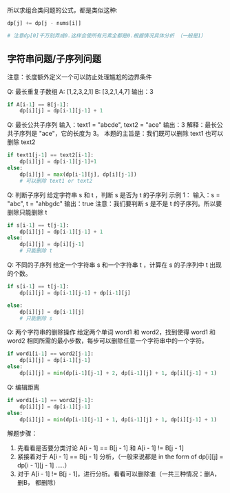 所以求组合类问题的公式，都是类似这种:
```python 3
dp[j] += dp[j - nums[i]]

# 注意dp[0]千万别弄成0.这样会使所有元素全都是0.根据情况具体分析 （一般是1）
```





## 字符串问题/子序列问题

注意：长度额外定义一个可以防止处理尴尬的边界条件

Q: 最长重复子数组
A: [1,2,3,2,1]
B: [3,2,1,4,7]
输出：3
```python 
if A[i-1] == B[j-1]:
    dp[i][j] = dp[i-1][j-1] + 1
```

Q: 最长公共子序列
输入：text1 = "abcde", text2 = "ace" 输出：3 解释：最长公共子序列是 "ace"，它的长度为 3。
本题的主旨是：我们既可以删除 text1 也可以删除 text2 
```python 
if text1[j-1] == text2[i-1]:
    dp[i][j] = dp[i-1][j-1]+1
else:
    dp[i][j] = max(dp[i-1][j], dp[i][j-1])
    # 可以删除 text1 or text2 
```

Q: 判断子序列
给定字符串 s 和 t ，判断 s 是否为 t 的子序列
示例 1： 输入：s = "abc", t = "ahbgdc" 输出：true
注意：我们要判断 s 是不是 t 的子序列。所以要删除只能删除 t
```python 
if s[i-1] == t[j-1]:
    dp[i][j] = dp[i-1][j-1] + 1
else:
    dp[i][j] = dp[i][j-1]
    # 只能删除 t 
```

Q: 不同的子序列
给定一个字符串 s 和一个字符串 t ，计算在 s 的子序列中 t 出现的个数。

```python 
if s[i-1] == t[j-1]:
    dp[i][j] = dp[i-1][j-1] + dp[i-1][j]

else:
    dp[i][j] = dp[i-1][j]
    # 只能删除 s
```

Q: 两个字符串的删除操作
给定两个单词 word1 和 word2，找到使得 word1 和 word2 相同所需的最小步数，每步可以删除任意一个字符串中的一个字符。
```python 
if word1[i-1] == word2[j-1]:
    dp[i][j] = dp[i-1][j-1]
else:
    dp[i][j] = min(dp[i-1][j-1] + 2, dp[i-1][j] + 1, dp[i][j-1] + 1)
```


Q: 编辑距离
```python 
if word1[i-1] == word2[j-1]:
    dp[i][j] = dp[i-1][j-1]
else:
    dp[i][j] = min(dp[i-1][j-1] + 1, dp[i-1][j] + 1, dp[i][j-1] + 1)
```


解题步骤：
1. 先看看是否要分类讨论 A[i - 1] == B[j - 1] 和 A[i - 1] != B[j - 1]
2. 紧接着对于 A[i - 1] == B[j - 1] 分析，（一般来说都是 in the form of dp[i][j] = dp[i - 1][j - 1] .....）
3. 对于 A[i - 1] != B[j - 1]，进行分析。看看可以删除谁（一共三种情况：删A，删B， 都删除）



